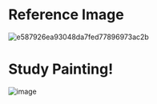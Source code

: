 # Reference Image
![e587926ea93048da7fed77896973ac2b](https://github.com/se1yu/JeslynsArt/assets/121521414/9d3b3585-c18b-4fc4-9316-b1b2c1a6d710)

# Study Painting! 
![image](https://github.com/se1yu/JeslynsArt/assets/121521414/82e51fee-9372-4726-984c-44ab3e227620)
